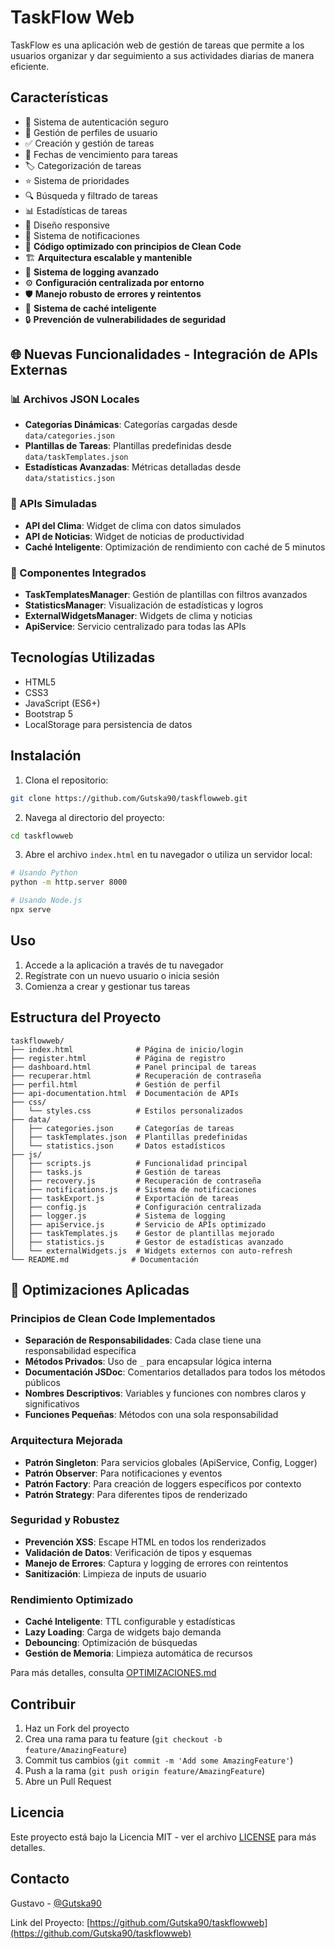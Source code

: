 # TaskFlow Web

TaskFlow es una aplicación web de gestión de tareas que permite a los usuarios organizar y dar seguimiento a sus actividades diarias de manera eficiente.

## Características

- 🔐 Sistema de autenticación seguro
- 👤 Gestión de perfiles de usuario
- ✅ Creación y gestión de tareas
- 📅 Fechas de vencimiento para tareas
- 🏷️ Categorización de tareas
- ⭐ Sistema de prioridades
- 🔍 Búsqueda y filtrado de tareas
- 📊 Estadísticas de tareas
- 📱 Diseño responsive
- 🔔 Sistema de notificaciones
- 🚀 **Código optimizado con principios de Clean Code**
- 🏗️ **Arquitectura escalable y mantenible**
- 📝 **Sistema de logging avanzado**
- ⚙️ **Configuración centralizada por entorno**
- 🛡️ **Manejo robusto de errores y reintentos**
- 💾 **Sistema de caché inteligente**
- 🔒 **Prevención de vulnerabilidades de seguridad**

## 🌐 Nuevas Funcionalidades - Integración de APIs Externas

### 📊 Archivos JSON Locales
- **Categorías Dinámicas**: Categorías cargadas desde `data/categories.json`
- **Plantillas de Tareas**: Plantillas predefinidas desde `data/taskTemplates.json`
- **Estadísticas Avanzadas**: Métricas detalladas desde `data/statistics.json`

### 🔧 APIs Simuladas
- **API del Clima**: Widget de clima con datos simulados
- **API de Noticias**: Widget de noticias de productividad
- **Caché Inteligente**: Optimización de rendimiento con caché de 5 minutos

### 📱 Componentes Integrados
- **TaskTemplatesManager**: Gestión de plantillas con filtros avanzados
- **StatisticsManager**: Visualización de estadísticas y logros
- **ExternalWidgetsManager**: Widgets de clima y noticias
- **ApiService**: Servicio centralizado para todas las APIs

## Tecnologías Utilizadas

- HTML5
- CSS3
- JavaScript (ES6+)
- Bootstrap 5
- LocalStorage para persistencia de datos

## Instalación

1. Clona el repositorio:
```bash
git clone https://github.com/Gutska90/taskflowweb.git
```

2. Navega al directorio del proyecto:
```bash
cd taskflowweb
```

3. Abre el archivo `index.html` en tu navegador o utiliza un servidor local:
```bash
# Usando Python
python -m http.server 8000

# Usando Node.js
npx serve
```

## Uso

1. Accede a la aplicación a través de tu navegador
2. Regístrate con un nuevo usuario o inicia sesión
3. Comienza a crear y gestionar tus tareas

## Estructura del Proyecto

```
taskflowweb/
├── index.html              # Página de inicio/login
├── register.html           # Página de registro
├── dashboard.html          # Panel principal de tareas
├── recuperar.html          # Recuperación de contraseña
├── perfil.html             # Gestión de perfil
├── api-documentation.html  # Documentación de APIs
├── css/
│   └── styles.css          # Estilos personalizados
├── data/
│   ├── categories.json     # Categorías de tareas
│   ├── taskTemplates.json  # Plantillas predefinidas
│   └── statistics.json     # Datos estadísticos
├── js/
│   ├── scripts.js          # Funcionalidad principal
│   ├── tasks.js            # Gestión de tareas
│   ├── recovery.js         # Recuperación de contraseña
│   ├── notifications.js    # Sistema de notificaciones
│   ├── taskExport.js       # Exportación de tareas
│   ├── config.js           # Configuración centralizada
│   ├── logger.js           # Sistema de logging
│   ├── apiService.js       # Servicio de APIs optimizado
│   ├── taskTemplates.js    # Gestor de plantillas mejorado
│   ├── statistics.js       # Gestor de estadísticas avanzado
│   └── externalWidgets.js  # Widgets externos con auto-refresh
└── README.md              # Documentación
```

## 🚀 Optimizaciones Aplicadas

### Principios de Clean Code Implementados
- **Separación de Responsabilidades**: Cada clase tiene una responsabilidad específica
- **Métodos Privados**: Uso de `_` para encapsular lógica interna
- **Documentación JSDoc**: Comentarios detallados para todos los métodos públicos
- **Nombres Descriptivos**: Variables y funciones con nombres claros y significativos
- **Funciones Pequeñas**: Métodos con una sola responsabilidad

### Arquitectura Mejorada
- **Patrón Singleton**: Para servicios globales (ApiService, Config, Logger)
- **Patrón Observer**: Para notificaciones y eventos
- **Patrón Factory**: Para creación de loggers específicos por contexto
- **Patrón Strategy**: Para diferentes tipos de renderizado

### Seguridad y Robustez
- **Prevención XSS**: Escape HTML en todos los renderizados
- **Validación de Datos**: Verificación de tipos y esquemas
- **Manejo de Errores**: Captura y logging de errores con reintentos
- **Sanitización**: Limpieza de inputs de usuario

### Rendimiento Optimizado
- **Caché Inteligente**: TTL configurable y estadísticas
- **Lazy Loading**: Carga de widgets bajo demanda
- **Debouncing**: Optimización de búsquedas
- **Gestión de Memoria**: Limpieza automática de recursos

Para más detalles, consulta [OPTIMIZACIONES.md](OPTIMIZACIONES.md)

## Contribuir

1. Haz un Fork del proyecto
2. Crea una rama para tu feature (`git checkout -b feature/AmazingFeature`)
3. Commit tus cambios (`git commit -m 'Add some AmazingFeature'`)
4. Push a la rama (`git push origin feature/AmazingFeature`)
5. Abre un Pull Request

## Licencia

Este proyecto está bajo la Licencia MIT - ver el archivo [LICENSE](LICENSE) para más detalles.

## Contacto

Gustavo - [@Gutska90](https://github.com/Gutska90)

Link del Proyecto: [https://github.com/Gutska90/taskflowweb](https://github.com/Gutska90/taskflowweb) 